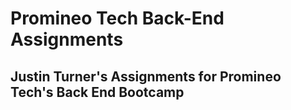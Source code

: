 # Promineo Tech Back-End Assignments
## Justin Turner's Assignments for Promineo Tech's Back End Bootcamp
